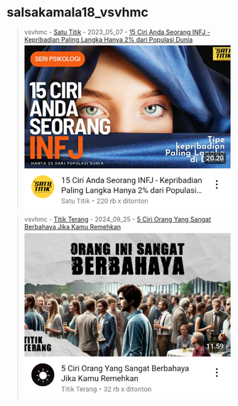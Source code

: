 # salsakamala18_vsvhmc
> vsvhmc - [Satu Titik](https://m.youtube.com/@satutitikkehidupan) - 2023_05_07 - [15 Ciri Anda Seorang INFJ - Kepribadian Paling Langka Hanya 2% dari Populasi Dunia](https://youtu.be/wGVOosj2Sn0) <img src="media/wGVOosj2Sn0/Screenshot_2024-11-13-14-00-10-60.png">


> vsvhmc - [Titik Terang](https://m.youtube.com/@TitikTerang.) - 2024_09_25 - [5 Ciri Orang Yang Sangat Berbahaya Jika Kamu Remehkan](https://youtu.be/398hRctaKDY) <img src="media/398hRctaKDY/Screenshot_2024-11-13-14-12-50-34.png">
